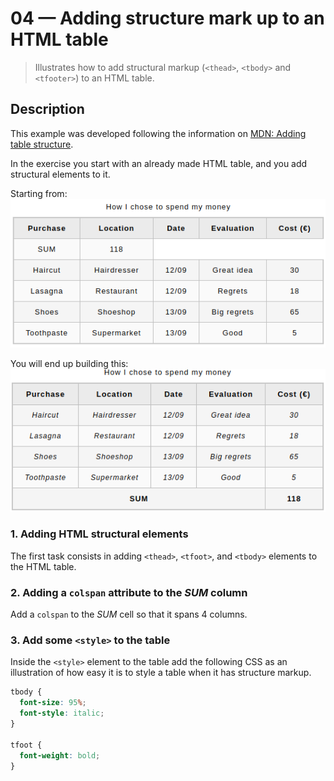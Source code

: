 # 04 &mdash; Adding structure mark up to an HTML table
> Illustrates how to add structural markup (`<thead>`, `<tbody>` and `<tfooter>`) to an HTML table.

## Description

This example was developed following the information on [MDN: Adding table structure](https://developer.mozilla.org/en-US/docs/Learn/HTML/Tables/Advanced#active_learning_adding_table_structure).

In the exercise you start with an already made HTML table, and you add structural elements to it.

Starting from:
![Initial status](docs/images/initial_status.png)

You will end up building this:
![Final status](docs/images/final_status.png)

### 1. Adding HTML structural elements

The first task consists in adding `<thead>`, `<tfoot>`, and `<tbody>` elements to the HTML table.

### 2. Adding a `colspan` attribute to the *SUM* column

Add a `colspan` to the *SUM* cell so that it spans 4 columns.

### 3. Add some `<style>` to the table

Inside the `<style>` element to the table add the following CSS as an illustration of how easy it is to style a table when it has structure markup.

```css
tbody {
  font-size: 95%;
  font-style: italic;
}

tfoot {
  font-weight: bold;
}
```
